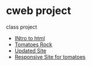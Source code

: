 # cweb project
class project
<ul>
    <li><a href="rapperquotes_html/index.html" target="_blank"> INtro to html
</a></li>
 <li><a href="html5_css/index.html" target="_blank"> Tomatoes Rock</a></li>
 <li><a href="advanced_css/index.html" target="_blank"> Updated Site</a></li>
  <li><a href="responsive/index.html" target="_blank">Responsive Site for tomatoes</a></li>
</ul>